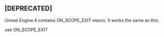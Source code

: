 ## [DEPRECATED]

Unreal Engine 4 contains ON_SCOPE_EXIT macro. It works the same as this.

use ON_SCOPE_EXIT
